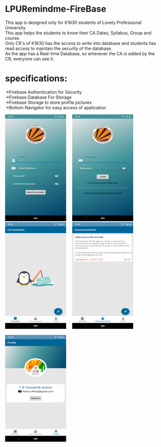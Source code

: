 # LPURemindme-FireBase

This app is designed only for K1630 students of Lovely Professional University.<br>
This app helps the students to know their CA Dates, Syllabus, Group and course.<br>
Only CR's of K1630 has the access to write into database and students has read access to maintain the security of the database.<br>
As the app has a Real-time Database, so whenever the CA is added by the CR, everyone can see it.<br>

# specifications:
->Firebase Authentication for Security<br>
->Firebase Database For Storage<br>
->Firebase Storage to store profile pictures<br>
->Bottom Navigator for easy access of application<br>


<div>
<img src="https://github.com/yaswanththaluri/LPURemindme-FireBase/blob/master/1.png" width="200px" height="350px">
&nbsp &nbsp
<img src="https://github.com/yaswanththaluri/LPURemindme-FireBase/blob/master/2.png" width="200px" height="350px">
&nbsp &nbsp
<img src="https://github.com/yaswanththaluri/LPURemindme-FireBase/blob/master/3.png" width="200px" height="350px">
&nbsp &nbsp
<img src="https://github.com/yaswanththaluri/LPURemindme-FireBase/blob/master/4.png" width="200px" height="350px">
</div>

<br>

<div>

<img src="https://github.com/yaswanththaluri/LPURemindme-FireBase/blob/master/5.png" width="200px" height="350px">


</div>
